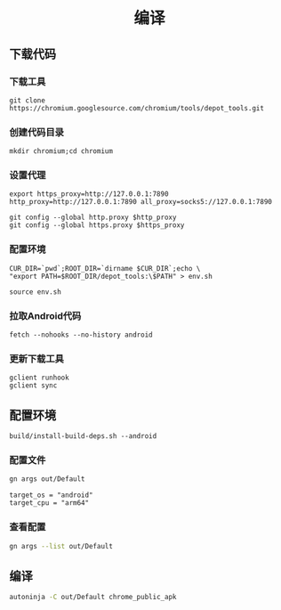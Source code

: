 <center>
  <h1>
    编译
  </h1>
</center>

## 下载代码

### 下载工具

```
git clone https://chromium.googlesource.com/chromium/tools/depot_tools.git
```

### 创建代码目录

```
mkdir chromium;cd chromium
```

### 设置代理

```
export https_proxy=http://127.0.0.1:7890 http_proxy=http://127.0.0.1:7890 all_proxy=socks5://127.0.0.1:7890
```

```
git config --global http.proxy $http_proxy
git config --global https.proxy $https_proxy
```

### 配置环境

```
CUR_DIR=`pwd`;ROOT_DIR=`dirname $CUR_DIR`;echo \
"export PATH=$ROOT_DIR/depot_tools:\$PATH" > env.sh
```

```
source env.sh
```

### 拉取Android代码

```
fetch --nohooks --no-history android
```

### 更新下载工具

```
gclient runhook
gclient sync
```

## 配置环境

```
build/install-build-deps.sh --android
```

### 配置文件

```bash
gn args out/Default
```

```text
target_os = "android"
target_cpu = "arm64"
```

### 查看配置

```bash
gn args --list out/Default
```

## 编译

```bash
autoninja -C out/Default chrome_public_apk
```
